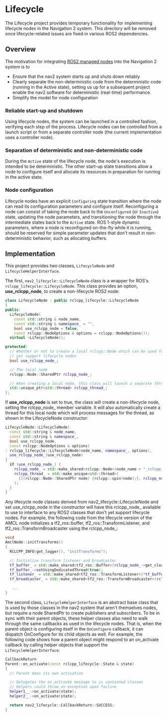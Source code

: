 # Lifecycle

The Lifecycle project provides temporary functionality for implementing lifecycle nodes in the Navigation 2 system. This directory will be removed once lifecycle-related issues are fixed in various ROS2 dependencies.

## Overview

The motivation for integrating [ROS2 managed nodes](http://design.ros2.org/articles/node_lifecycle.html) into the Navigation 2 system is to 

* Ensure that the nav2 system starts up and shuts down reliably
* Clearly separate the non-deterministic code from the deterministic code (running in the Active state), setting us up for a subsequent project enable the nav2 software for deterministic (real-time) performance.
* Simplify the model for node configuration

### Reliable start-up and shutdown

Using lifecycle nodes, the system can be launched in a controlled fashion, verifying each step of the process. Lifecycle nodes can be controlled from a launch script or from a separate controller node (the current implementation uses a controller node).

### Separation of deterministic and non-deterministic code

During the `Active` state of the lifecycle node, the node's execution is intended to be deterministic. The other start-up state transitions allow a node to configure itself and allocate its resources in preparation for running in the active state.

### Node configuration

Lifecycle nodes have an explicit `Configuring` state transition where the node can read its configuration parameters and configure itself. Reconfiguring a node can consist of taking the node back to the `Unconfigured` (or `Inactive`) state, updating the node parameters, and transitioning the node through the intermediate states back to the `Active` state. ROS 1-style dynamic parameters, where a node is reconfigured on-the-fly while it is running, should be reserved for simple parameter updates that don't result in non-deterministic behavior, such as allocating buffers.

## Implementation

This project provides two classes, `LifecycleNode` and `LifecycleHelperInterface`. 

The first, `nav2_lifecycle::LifecycleNode` class is a wrapper for ROS's `rclcpp_lifecycle::LifecycleNode`. This class provides an option, **use_rclcpp_node**, to create a non-lifecycle ROS2 node:

```cpp
class LifecycleNode : public rclcpp_lifecycle::LifecycleNode
{
public:
  LifecycleNode(
    const std::string & node_name,
    const std::string & namespace_ = "",
    bool use_rclcpp_node = false,
    const rclcpp::NodeOptions & options = rclcpp::NodeOptions());
  virtual ~LifecycleNode();

protected:
  // Whether or not to create a local rclcpp::Node which can be used for ROS2 classes that don't
  // yet support lifecycle nodes
  bool use_rclcpp_node_;

  // The local node
  rclcpp::Node::SharedPtr rclcpp_node_;

  // When creating a local node, this class will launch a separate thread created to spin the node
  std::unique_ptr<std::thread> rclcpp_thread_;
};
```

If **use_rclcpp_node** is set to true, the class will create a non-lifecycle node, setting the rclcpp_node_ member variable. It will also automatically create a thread for this local node which will process messages for the thread, as shown in the LifecycleNode constructor:


```cpp
LifecycleNode::LifecycleNode(
  const std::string & node_name,
  const std::string & namespace_,
  bool use_rclcpp_node,
  const rclcpp::NodeOptions & options)
: rclcpp_lifecycle::LifecycleNode(node_name, namespace_, options),
  use_rclcpp_node_(use_rclcpp_node)
{
  if (use_rclcpp_node_) {
    rclcpp_node_ = std::make_shared<rclcpp::Node>(node_name + "_rclcpp_node", namespace_);
    rclcpp_thread_ = std::make_unique<std::thread>(
      [](rclcpp::Node::SharedPtr node) {rclcpp::spin(node);}, rclcpp_node_
    );
  }
}
```
Any lifecycle node classes derived from nav2_lifecycle::LifecycleNode and set use_rclcpp_node in the constructor will have this rclcpp_node_ available to use to interface to any ROS2 classes that don't yet support lifecycle nodes. For example, the following code from the lifecycle version of the AMCL node initializes a tf2_ros::buffer, tf2_ros::TransformListener, and tf2_ros::TransformBroadcaster using the rclcpp_node_:

```cpp
void
AmclNode::initTransforms()
{
  RCLCPP_INFO(get_logger(), "initTransforms");

  // Initialize transform listener and broadcaster
  tf_buffer_ = std::make_shared<tf2_ros::Buffer>(rclcpp_node_->get_clock());
  tf_buffer_->setUsingDedicatedThread(true);
  tf_listener_ = std::make_shared<tf2_ros::TransformListener>(*tf_buffer_, rclcpp_node_, false);
  tf_broadcaster_ = std::make_shared<tf2_ros::TransformBroadcaster>(rclcpp_node_);

   ...
}
```

The second class, `LifecycleHelperInterface` is an abstract base class that is used by those classes in the nav2 system that aren't themselves nodes, but require a node SharedPtr to create publishers and subscribers. To be in sync with their parent objects, these helper classes also need to walk through the same callbacks as used in the lifecycle nodes. That is, when the parent object is configuring itself in the `OnConfigure` callback, it can dispatch OnConfigure for its child objects as well. For example, the following code shows how a parent object might respond to an on_activate callback by calling helper objects that support the `LifecycleHelperInterface`:

```cpp
CallbackReturn
Parent::on_activate(const rclcpp_lifecycle::State & state)
{
  // Parent does its own activation

  // Delegates the on_activate message to is contained classes
  // Helpers could throw an exception upon failure
  helper1__->on_activate(state);
  helper2__->on_activate(state);

  return nav2_lifecycle::CallbackReturn::SUCCESS;
}
```
